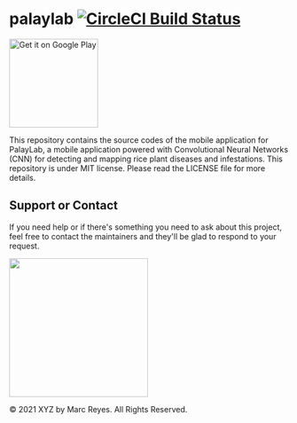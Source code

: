 # palaylab [![CircleCI Build Status](https://circleci.com/gh/mabreyes/palaylab.svg?style=svg "CircleCI Build Status")](https://circleci.com/gh/mabreyes/palaylab)
<a href='https://marcrey.es/g/palaylab'><img alt='Get it on Google Play' src='https://play.google.com/intl/en_us/badges/static/images/badges/en_badge_web_generic.png' width='160'/></a>

This repository contains the source codes of the mobile application for PalayLab, a mobile application powered with Convolutional Neural Networks (CNN) for detecting and mapping rice plant diseases and infestations. This repository is under MIT license. Please read the LICENSE file for more details.

## Support or Contact

If you need help or if there's something you need to ask about this project, feel free to contact the maintainers and they'll be glad to respond to your request.

<img src="https://cdn-s3.marcreyes.xyz/assets/files/images/powered-by-tf.png" width="250">

&copy; 2021 XYZ by Marc Reyes. All Rights Reserved.

